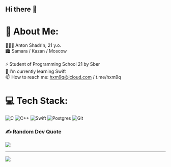 ## Hi there 👋
# 💫 About Me:
🧑🏼‍💻 Anton Shadrin, 21 y.o.<br>🏙️ Samara / Kazan / Moscow<br><br>⚡ Student of Programming School 21 by Sber<br>🌱 I’m currently learning Swift<br>📫 How to reach me: hxm9q@icloud.com / t.me/hxm9q


# 💻 Tech Stack:
![C](https://img.shields.io/badge/c-%2300599C.svg?style=for-the-badge&logo=c&logoColor=white) ![C++](https://img.shields.io/badge/c++-%2300599C.svg?style=for-the-badge&logo=c%2B%2B&logoColor=white) ![Swift](https://img.shields.io/badge/swift-F54A2A?style=for-the-badge&logo=swift&logoColor=white) ![Postgres](https://img.shields.io/badge/postgres-%23316192.svg?style=for-the-badge&logo=postgresql&logoColor=white) ![Git](https://img.shields.io/badge/git-%23F05033.svg?style=for-the-badge&logo=git&logoColor=white)
<!--# 📊 GitHub Stats:
![](https://github-readme-stats.vercel.app/api?username=hxm9q&theme=monokai&hide_border=false&include_all_commits=false&count_private=false)<br/>
![](https://github-readme-streak-stats.herokuapp.com/?user=hxm9q&theme=monokai&hide_border=false)<br/>
![](https://github-readme-stats.vercel.app/api/top-langs/?username=hxm9q&theme=monokai&hide_border=false&include_all_commits=false&count_private=false&layout=compact)
-->
### ✍️ Random Dev Quote
![](https://quotes-github-readme.vercel.app/api?type=horizontal&theme=radical)

---
[![](https://visitcount.itsvg.in/api?id=hxm9q&icon=0&color=0)](https://visitcount.itsvg.in)
